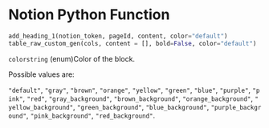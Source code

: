 
# Notion Python Function

```python
add_heading_1(notion_token, pageId, content, color="default")
table_raw_custom_gen(cols, content = [], bold=False, color="default")
```

`colorstring` (enum)Color of the block. 

Possible values are: 

`"default"`, `"gray"`, `"brown"`, `"orange"`, `"yellow"`, `"green"`, `"blue"`, `"purple"`, `"pink"`, `"red"`, `"gray_background"`, `"brown_background"`, `"orange_background"`, `"yellow_background"`, `"green_background"`, `"blue_background"`, `"purple_background"`, `"pink_background"`, `"red_background"`.
